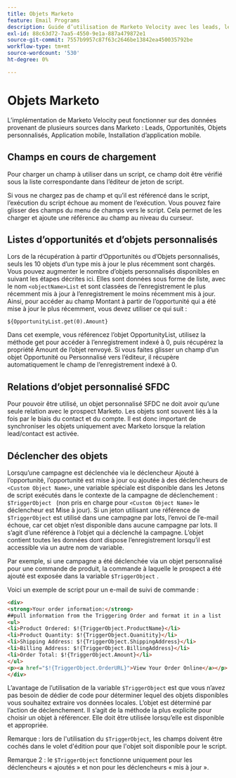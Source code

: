 ```yaml
---
title: Objets Marketo
feature: Email Programs
description: Guide d’utilisation de Marketo Velocity avec les leads, les opportunités et les objets personnalisés, les champs de chargement, l’accès à la liste des 10 premiers, les relations SFDC et $TriggerObject.
exl-id: 88c63d72-7aa5-4550-9e1a-887a479872e1
source-git-commit: 7557b9957c87f63c2646be13842ea450035792be
workflow-type: tm+mt
source-wordcount: '530'
ht-degree: 0%

---
```


# Objets Marketo

L’implémentation de Marketo Velocity peut fonctionner sur des données provenant de plusieurs sources dans Marketo : Leads, Opportunités, Objets personnalisés, Application mobile, Installation d’application mobile.

## Champs en cours de chargement


Pour charger un champ à utiliser dans un script, ce champ doit être vérifié sous la liste correspondante dans l’éditeur de jeton de script.

Si vous ne chargez pas de champ et qu’il est référencé dans le script, l’exécution du script échoue au moment de l’exécution. Vous pouvez faire glisser des champs du menu de champs vers le script. Cela permet de les charger et ajoute une référence au champ au niveau du curseur.

## Listes d’opportunités et d’objets personnalisés

Lors de la récupération à partir d’Opportunités ou d’Objets personnalisés, seuls les 10 objets d’un type mis à jour le plus récemment sont chargés. Vous pouvez augmenter le nombre d’objets personnalisés disponibles en suivant les étapes décrites ici. Elles sont données sous forme de liste, avec le nom `<objectName>List` et sont classées de l’enregistrement le plus récemment mis à jour à l’enregistrement le moins récemment mis à jour. Ainsi, pour accéder au champ Montant à partir de l’opportunité qui a été mise à jour le plus récemment, vous devez utiliser ce qui suit :

`${OpportunityList.get(0).Amount}`

Dans cet exemple, vous référencez l’objet OpportunityList, utilisez la méthode get pour accéder à l’enregistrement indexé à 0, puis récupérez la propriété Amount de l’objet renvoyé. Si vous faites glisser un champ d’un objet Opportunité ou Personnalisé vers l’éditeur, il récupère automatiquement le champ de l’enregistrement indexé à 0.

## Relations d’objet personnalisé SFDC

Pour pouvoir être utilisé, un objet personnalisé SFDC ne doit avoir qu’une seule relation avec le prospect Marketo. Les objets sont souvent liés à la fois par le biais du contact et du compte. Il est donc important de synchroniser les objets uniquement avec Marketo lorsque la relation lead/contact est activée.

## Déclencher des objets

Lorsqu’une campagne est déclenchée via le déclencheur Ajouté à l’opportunité, l’opportunité est mise à jour ou ajoutée à des déclencheurs de `<Custom Object Name>`, une variable spéciale est disponible dans les Jetons de script exécutés dans le contexte de la campagne de déclenchement : `$TriggerObject ` (non pris en charge pour `<Custom Object Name>` le déclencheur est Mise à jour).  Si un jeton utilisant une référence de `$TriggerObject` est utilisé dans une campagne par lots, l’envoi de l’e-mail échoue, car cet objet n’est disponible dans aucune campagne par lots.  Il s’agit d’une référence à l’objet qui a déclenché la campagne. L’objet contient toutes les données dont dispose l’enregistrement lorsqu’il est accessible via un autre nom de variable.

Par exemple, si une campagne a été déclenchée via un objet personnalisé pour une commande de produit, la commande à laquelle le prospect a été ajouté est exposée dans la variable `$TriggerObject` .

Voici un exemple de script pour un e-mail de suivi de commande :

```html
<div>
<strong>Your order information:</strong>
##pull information from the Triggering Order and format it in a list
<ul>
<li>Product Ordered: $!{TriggerObject.ProductName}</li>
<li>Product Quantity: $!{TriggerObject.Quanitity}</li>
<li>Shipping Address: $!{TriggerObject.ShippingAddress}</li>
<li>Billing Address: $!{TriggerObject.BillingAddress}</li>
<li>Order Total: $!{TriggerObject.Amount}</li>
</ul>
<p><a href="$!{TriggerObject.OrderURL}">View Your Order Online</a></p>
</div>
```

L’avantage de l’utilisation de la variable `$TriggerObject` est que vous n’avez pas besoin de dédier de code pour déterminer lequel des objets disponibles vous souhaitez extraire vos données locales.  L’objet est déterminé par l’action de déclenchement. Il s’agit de la méthode la plus explicite pour choisir un objet à référencer. Elle doit être utilisée lorsqu’elle est disponible et appropriée.

Remarque : lors de l&#39;utilisation du `$TriggerObject`, les champs doivent être cochés dans le volet d&#39;édition pour que l&#39;objet soit disponible pour le script.

Remarque 2 : le `$TriggerObject` fonctionne uniquement pour les déclencheurs « ajoutés » et non pour les déclencheurs « mis à jour ».
